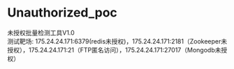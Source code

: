 # Unauthorized_poc
未授权批量检测工具V1.0    
测试靶场: 175.24.24.171:6379(redis未授权)，175.24.24.171:2181（Zookeeper未授权），175.24.24.171:21（FTP匿名访问），175.24.24.171:27017（Mongodb未授权）
